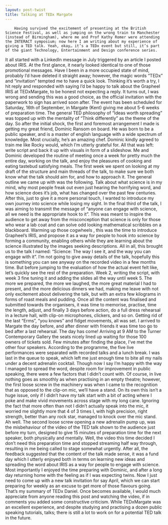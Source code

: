 ```yaml
---
layout: post-twist
title: Talking at TEDx Margate
---
```


		Having survived the excitement of presenting at the British Science Festival, as well as jumping on the wrong train to Manchester (instead of Birmingham), where me and Prof Kathy Romer were attending the INTERACT symposium; now here I am writing about my experience of giving a TED talk. Yeah, okay… it’s a TEDx event but still, it’s part of the giant Technology, Entertainment and Design conference series.
It all started with a LinkedIn message in July triggered by an article I posted about IRIS. At the first glance, it nearly looked identical to one of those promotional messages. Have I been in a more occupied state of mind, probably I’d have deleted it straight away; however, the magic words “TEDx” and “invitation” tempted me to have a quick look. Thinking it’s worth a try, I hit reply and responded with saying I’d be happy to talk about the Grapheel IRIS at TEDxMargate, to be honest not expecting a reply. It turns out, I was wrong and sending this was a good choice, as the official invitation with the paperwork to sign has arrived soon after.
The event has been scheduled for Saturday, 16th of September, in Margate (Kent) giving me about 5-6 weeks of preparation time. The general TED philosophy of “Ideas worth spreading” was topped up with the mentality of “Think differently” as the theme of the day. So after the initial shock, the first and foremost arrangement I made is getting my great friend, Dominic Ransom on board. He was born to be a public speaker, and is a master of english language with a wide spectrum of knowledge. Most crucially, he’s an amazing chef. Dominic kindly agreed to train me like Rocky would, which I’m utterly grateful for. All that was left: write script and back it up with visuals in form of a slideshow.
Me and Dominic developed the routine of meeting once a week for pretty much the entire day, working on the talk, and enjoy the pleasures of cooking and eating tastebud satisfying meals. The first week we spent on looking at my draft of the structure and main threads of the talk, to make sure we both know what the talk should aim for, and how to approach it. The general outline we came up with was the following. Talk about what science is in my mind, why most people freak out even just hearing the horrifying word, and how science does it’s job, what has changed over the past few centuries. After this, just to give it a more personal touch, I wanted to introduce my own journey into science while losing my sight. In the final third of the talk, I was aiming to transmit the message of “anyone can engage with science, all we need is the appropriate hook to it”. This was meant to inspire the audience to get away from the misconception that science is only for those who wear a lab coat and can solve odd looking mathematical scribbles on a blackboard. Warming up those cogwheels , this was the time to introduce Grapheel’s IRIS, and propose it as a way for people to hook into science by forming a community, enabling others while they are learning about the science illustrated by the images seeking descriptions. All in all, this brought us to the talk I named: “Science: The way I see it, and the way you can engage with it”. 
I’m not going to give away details of the talk, hopefully this is something you can see anyway on the recorded video in a few months time. But before jumping to the evaluation of how the actual event felt like, let’s quickly see the rest of the preparation.  Week 2, writing the script, with week 3 fine tuning it and adding the slides all the way until week 5. The more we prepared, the more we laughed, the more great material I had to present, and the more delicious dinners we had, making me leave with not only excitement about delivering the talk, but with an extra few kilograms in forms of roast meals and pudding.
Once all the content was finalised and submitted towards the organisers, it was time to memorise, practise, time the length, adjust, and finally 3 days before action, do a full dress rehearsal in a lecture hall, with clip-on microphones, clickers, and so on. Getting rid of the last “Erms”, “you knows” and fidget movements, all was set.
I arrived to Margate the day before, and after dinner with friends it was time too go to bed after a last rehearsal. The day has come! Arriving at 9 AM to the Turner Contemporary Gallery the seats nicely lined up waiting for those 100 owners of tickets sold. Few minutes after finding the place, I’ve met the other four speakers. According to the programme, the five live performances were separated with recorded talks and a lunch break. I was last in the queue to speak, which left me just enough time to bite all my nails under a decent adrenalin cocktail. Though now I say I’m happy with the way I managed to spread the word, despite room for improvement in public speaking, there were a few factors that I didn’t count with. Of course, in live nothing goes as smoothly as when practising in an empty theatre; however, the first loose screw in the machinery was when I came to the recognition that as opposed to the clip-on mic, we’ll have a stand. On its own this isn’t a huge issue, only if I didn’t have my talk start with a bit of acting where I poke  and make vivid movements across stage with my long cane. Ignoring the fact that more often than not I didn’t actually speak into the mic, it worried me slightly more that 4 of 3 times I, with high precision, right strength, better than any rock star, managed to knock over the mic stand. Ah well. The second loose screw opening a new adrenalin pump up, was the misbehaviour of the video of the TED talk shown to the audience just before my turn, designed to give 15 minutes of preparation time for the next speaker, both physically and mentally. Well, the video this time decided I don’t need this preparation time and stopped streaming half way through, resulting in me being called to stage somewhat urgently.
After all, the feedback suggested that the content of the talk made sense, it was a fund day which I utterly enjoyed both in terms on learning new ideas and spreading the word about IRIS as a way for people to engage with science. Most importantly I enjoyed the time preparing with Dominic, and after a long day returning home with the feeling as if I was expecting twins. Now I just need to come up with a new talk invitation for say April, which we can start preparing for weekly as an excuse to get more of those flavours going.
That’s my summary of TEDx Daniel. Once becomes available, I would much appreciate from anyone reading this post and watching the video, if in comments you added some constructive criticism. While TEDxMargate was an excellent experience, and despite studying and practising a dozen public speaking tutorials, talks; there is still a lot to work on for a potential TED talk in the future.
